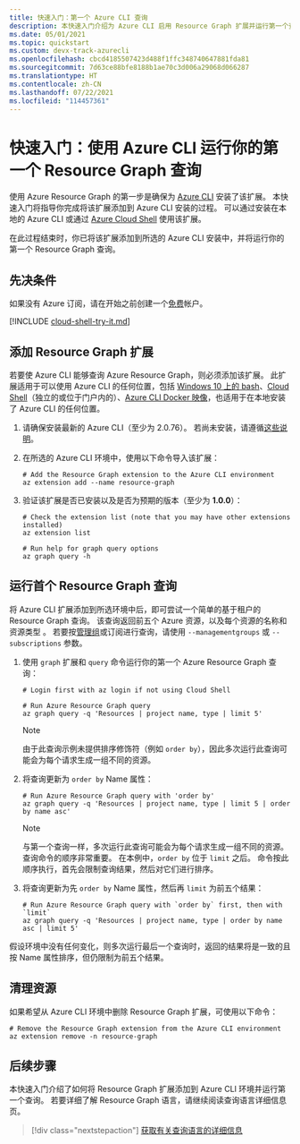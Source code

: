 ```yaml
---
title: 快速入门：第一个 Azure CLI 查询
description: 本快速入门介绍为 Azure CLI 启用 Resource Graph 扩展并运行第一个查询的步骤。
ms.date: 05/01/2021
ms.topic: quickstart
ms.custom: devx-track-azurecli
ms.openlocfilehash: cbcd4185507423d488f1ffc348740647881fda81
ms.sourcegitcommit: 7d63ce88bfe8188b1ae70c3d006a29068d066287
ms.translationtype: HT
ms.contentlocale: zh-CN
ms.lasthandoff: 07/22/2021
ms.locfileid: "114457361"
---
```

# <a name="quickstart-run-your-first-resource-graph-query-using-azure-cli"></a>快速入门：使用 Azure CLI 运行你的第一个 Resource Graph 查询

使用 Azure Resource Graph 的第一步是确保为 [Azure CLI](/cli/azure/) 安装了该扩展。 本快速入门将指导你完成将该扩展添加到 Azure CLI 安装的过程。 可以通过安装在本地的 Azure CLI 或通过 [Azure Cloud Shell](https://shell.azure.com) 使用该扩展。

在此过程结束时，你已将该扩展添加到所选的 Azure CLI 安装中，并将运行你的第一个 Resource Graph 查询。

## <a name="prerequisites"></a>先决条件

如果没有 Azure 订阅，请在开始之前创建一个[免费](https://azure.microsoft.com/free/)帐户。

[!INCLUDE [cloud-shell-try-it.md](../../../includes/cloud-shell-try-it.md)]

## <a name="add-the-resource-graph-extension"></a>添加 Resource Graph 扩展

若要使 Azure CLI 能够查询 Azure Resource Graph，则必须添加该扩展。 此扩展适用于可以使用 Azure CLI 的任何位置，包括 [Windows 10 上的 bash](/windows/wsl/install-win10)、[Cloud Shell](https://shell.azure.com)（独立的或位于门户内的）、[Azure CLI Docker 映像](https://hub.docker.com/_/microsoft-azure-cli)，也适用于在本地安装了 Azure CLI 的任何位置。

1. 请确保安装最新的 Azure CLI（至少为 2.0.76）。 若尚未安装，请遵循[这些说明](/cli/azure/install-azure-cli-windows)。

1. 在所选的 Azure CLI 环境中，使用以下命令导入该扩展：

   ```azurecli-interactive
   # Add the Resource Graph extension to the Azure CLI environment
   az extension add --name resource-graph
   ```

1. 验证该扩展是否已安装以及是否为预期的版本（至少为 **1.0.0**）：

   ```azurecli-interactive
   # Check the extension list (note that you may have other extensions installed)
   az extension list

   # Run help for graph query options
   az graph query -h
   ```

## <a name="run-your-first-resource-graph-query"></a>运行首个 Resource Graph 查询

将 Azure CLI 扩展添加到所选环境中后，即可尝试一个简单的基于租户的 Resource Graph 查询。 该查询返回前五个 Azure 资源，以及每个资源的名称和资源类型 。 若要按[管理组](../management-groups/overview.md)或订阅进行查询，请使用 `--managementgroups` 或 `--subscriptions` 参数。

1. 使用 `graph` 扩展和 `query` 命令运行你的第一个 Azure Resource Graph 查询：

   ```azurecli-interactive
   # Login first with az login if not using Cloud Shell

   # Run Azure Resource Graph query
   az graph query -q 'Resources | project name, type | limit 5'
   ```

   > [!NOTE]
   > 由于此查询示例未提供排序修饰符（例如 `order by`），因此多次运行此查询可能会为每个请求生成一组不同的资源。

1. 将查询更新为 `order by` Name 属性：

   ```azurecli-interactive
   # Run Azure Resource Graph query with 'order by'
   az graph query -q 'Resources | project name, type | limit 5 | order by name asc'
   ```

   > [!NOTE]
   > 与第一个查询一样，多次运行此查询可能会为每个请求生成一组不同的资源。 查询命令的顺序非常重要。 在本例中，`order by` 位于 `limit` 之后。 命令按此顺序执行，首先会限制查询结果，然后对它们进行排序。

1. 将查询更新为先 `order by` Name 属性，然后再 `limit` 为前五个结果：

   ```azurecli-interactive
   # Run Azure Resource Graph query with `order by` first, then with `limit`
   az graph query -q 'Resources | project name, type | order by name asc | limit 5'
   ```

假设环境中没有任何变化，则多次运行最后一个查询时，返回的结果将是一致的且按 Name 属性排序，但仍限制为前五个结果。

## <a name="clean-up-resources"></a>清理资源

如果希望从 Azure CLI 环境中删除 Resource Graph 扩展，可使用以下命令：

```azurecli-interactive
# Remove the Resource Graph extension from the Azure CLI environment
az extension remove -n resource-graph
```

## <a name="next-steps"></a>后续步骤

本快速入门介绍了如何将 Resource Graph 扩展添加到 Azure CLI 环境并运行第一个查询。 若要详细了解 Resource Graph 语言，请继续阅读查询语言详细信息页。

> [!div class="nextstepaction"]
> [获取有关查询语言的详细信息](./concepts/query-language.md)
